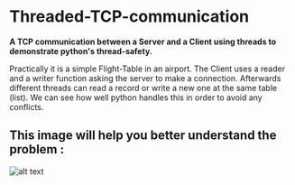 # Threaded-TCP-communication

**A TCP communication between a Server and a Client using threads to demonstrate python's thread-safety.**

Practically it is a simple Flight-Table in an airport.
The Client uses a reader and a writer function asking the server to make a connection. 
Afterwards different threads can read a record or write a new one at the same table (list).
We can see how well python handles this in order to avoid any conflicts.

## This image will help you better understand the problem : 

![alt text](https://i.imgur.com/BRa78TS.png)
